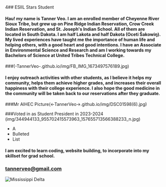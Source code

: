 4## ESIIL Stars Student

#### Hau! my name is Tanner Veo. I am an enrolled member of Cheyenne River Sioux Tribe, but grew up on Pine Ridge Indian Reservation, Crow Creek Indian Reservation, and St. Joseph's Indian School. All of them are located in South Dakota. I am half Lakota and half Dakota (Oceti Šakowiŋ). My lived experiences have taught me the importance of human life and helping others, with a good heart and good intentions. I have an Associate in Environmental Science and Research and am I working towards my Bachelors of Science at United Tribes Technical College.

###(-TannerVeo-.github.io/img/FB_IMG_1673497576189.jpg)

#### I enjoy outreach activities with other students, as I believe it helps my community, helps them achieve higher grades, and increases their overall happiness with their college experience. I also hope the good medicine in the community will be taken back to our reservations after they graduate.

###Mr AIHEC Picture(<-TannerVeo->.github.io/img/DSC01598(6).jpg) 

###Voted in as Student President in 2023-2024 (img/344944133_955702415573963_157655713566388233_n.jpg)


  * A
  * Bulleted
  * List

#### I am excited to learn coding, website building, to incorporate into my skillset for grad school.

### tannerveo@gmail.com



![Mississippi Delta](https://deltax.jpl.nasa.gov/img/delta-google-earth.jpg)
